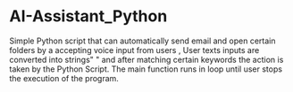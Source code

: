 # AI-Assistant_Python
Simple Python script that can automatically send email and open certain folders by a accepting voice input from users , User texts inputs are converted into strings" "  and after matching certain keywords the action is taken by the Python Script. The main function runs in loop until user stops the execution of the program.
